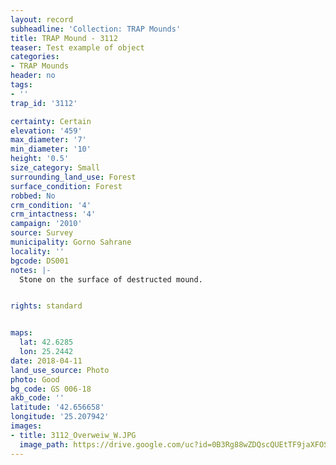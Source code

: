 ```yaml
---
layout: record
subheadline: 'Collection: TRAP Mounds'
title: TRAP Mound - 3112
teaser: Test example of object
categories:
- TRAP Mounds
header: no
tags:
- ''
trap_id: '3112'

certainty: Certain
elevation: '459'
max_diameter: '7'
min_diameter: '10'
height: '0.5'
size_category: Small
surrounding_land_use: Forest
surface_condition: Forest
robbed: No
crm_condition: '4'
crm_intactness: '4'
campaign: '2010'
source: Survey
municipality: Gorno Sahrane
locality: ''
bgcode: DS001
notes: |-
  Stone on the surface of destructed mound.


rights: standard


maps:
  lat: 42.6285
  lon: 25.2442
date: 2018-04-11
land_use_source: Photo
photo: Good
bg_code: GS 006-18
akb_code: ''
latitude: '42.656658'
longitude: '25.207942'
images:
- title: 3112_Overweiw_W.JPG
  image_path: https://drive.google.com/uc?id=0B3Rg88wZDQscQUEtTF9jaXFOSjg
---
```

